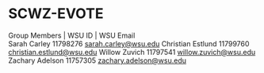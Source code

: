 # SCWZ-EVOTE

Group Members      |   WSU ID   | WSU Email <br>
Sarah Carley          11798276    sarah.carley@wsu.edu
Christian Estlund     11799760    christian.estlund@wsu.edu
Willow Zuvich         11797541    willow.zuvich@wsu.edu
Zachary Adelson       11757305    zachary.adelson@wsu.edu
